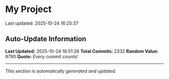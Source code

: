 # My Project


Last updated: 2025-10-24 16:25:37



































































































































































































































































































































































































































































































































































































































































































































































































































































































































































































































































































































































































































































































































































































































































































































































































































































































































































































































































































































































































































































































































































































































































































































































































































































































































































































































































































































































































































## Auto-Update Information

**Last Updated:** 2025-10-24 16:51:26
**Total Commits:** 2332
**Random Value:** 9790
**Quote:** _Every commit counts!_

---
_This section is automatically generated and updated._